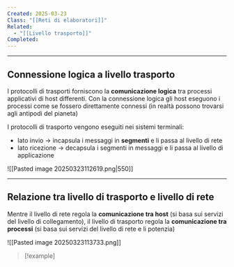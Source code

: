 ```yaml
---
Created: 2025-03-23
Class: "[[Reti di elaboratori]]"
Related:
  - "[[Livello trasporto]]"
Completed:
---
```

---
## Connessione logica a livello trasporto
I protocolli di trasporti forniscono la **comunicazione logica** tra processi applicativi di host differenti. Con la connessione logica gli host eseguono i processi come se fossero direttamente connessi (in realtà possono trovarsi agli antipodi del pianeta)

I protocolli di trasporto vengono eseguiti nei sistemi terminali:
- lato invio → incapsula i messaggi in **segmenti** e li passa al livello di rete
- lato ricezione → decapsula i segmenti in messaggi e li passa al livello di applicazione

![[Pasted image 20250323112619.png|550]]

---
## Relazione tra livello di trasporto e livello di rete
Mentre il livello di rete regola la **comunicazione tra host** (si basa sui servizi del livello di collegamento), il livello di trasporto regola la **comunicazione tra processi** (si basa sui servizi del livello di rete e li potenzia)

![[Pasted image 20250323113733.png]]

>[!example]